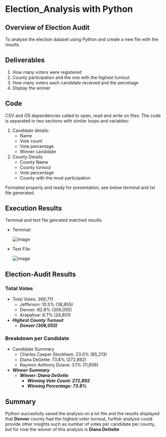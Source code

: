 # Election_Analysis with Python

## Overview of Election Audit

To analyse the election dataset using Python and create a new file with the results

## Deliverables

1. How many voters were registered
2. County participation and the one with the highest turnout
3. How many voters each candidate received and the percetage
4. Display the winner

## Code

CSV and OS dependencies called to open, read and write on files.  The code is separated in two sections with similar loops and variables:
1. Candidate details:
   - Name
   - Vote count
   - Vote percentage
   - Winner candidate
2. County Details
   - County Name
   - County turnout
   - Vote percentage 
   - County with the most participation

Formated properly and ready for presentation, see below terminal and txt file generated.


## Execution Results
Terminal and text file genrated matched results.
- Terminal:

  ![image](https://user-images.githubusercontent.com/53919900/200762364-f477f9f0-6ba4-4722-a1da-e82cf27bb110.png)
  
- Text File:

  ![image](https://user-images.githubusercontent.com/53919900/200762455-fd11be03-054d-4e8b-aea1-79b03446ffbf.png)

## Election-Audit Results
### Total Votes
- Total Votes: 369,711
  - Jefferson: 10.5% (38,855)
  - Denver: 82.8% (306,055)
  - Arapahoe: 6.7% (24,801)
- ***Highest County Turnout***
  - ***Denver (306,055)***
### Breakdown per Candidate
- Candidate Summary
  - Charles Casper Stockham: 23.0% (85,213)
  - Diana DeGette: 73.8% (272,892)
  - Raymon Anthony Doane: 3.1% (11,606)
- ***Winner Summary***
  - ***Winner: Diana DeGette***
    - ***Winning Vote Count: 272,892***
    - ***Winning Percentage: 73.8%***

## Summary
Python succesfully saved the analysis on a txt file and the results displayed that **Denver** county had the highest voter turnout, further analysis could provide other insights such as number of votes per candidate per county, but for now the winner of this analysis is **Diana DeGette**

